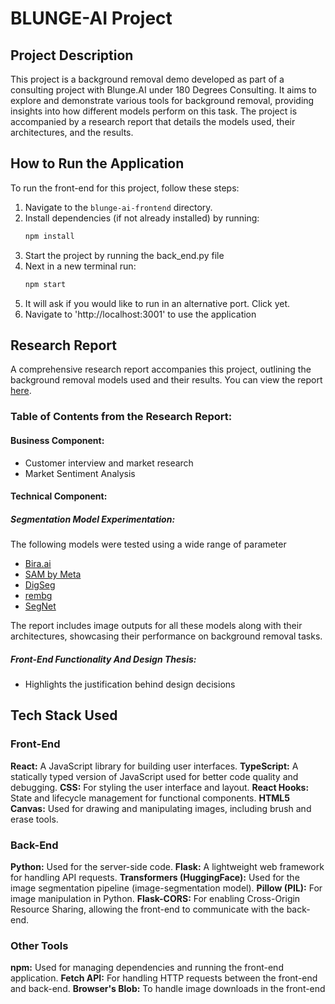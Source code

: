 # BLUNGE-AI Project

## Project Description
This project is a background removal demo developed as part of a consulting project with Blunge.AI under 180 Degrees Consulting. It aims to explore and demonstrate various tools for background removal, providing insights into how different models perform on this task. The project is accompanied by a research report that details the models used, their architectures, and the results.

## How to Run the Application
To run the front-end for this project, follow these steps:

1. Navigate to the `blunge-ai-frontend` directory.
2. Install dependencies (if not already installed) by running:
   ```bash
   npm install
3. Start the project by running the back_end.py file 
4. Next in a new terminal run:
   ```bash
   npm start
5. It will ask if you would like to run in an alternative port. Click yet.
6. Navigate to 'http://localhost:3001' to use the application

## Research Report
A comprehensive research report accompanies this project, outlining the background removal models used and their results. You can view the report [here](https://docs.google.com/document/d/1MyD-i57LvN-rH2dc7LvEKHIrMT19zSuWtWPWVm8hRHo/edit?tab=t.0).

### Table of Contents from the Research Report:
#### Business Component:
- Customer interview and market research
- Market Sentiment Analysis 
#### Technical Component:
##### Segmentation Model Experimentation:
The following models were tested using a wide range of parameter

- [Bira.ai](https://bira.ai/)
- [SAM by Meta](https://segment-anything.com/)
- [DigSeg](https://digseg.com/)
- [rembg](https://github.com/danielgatis/rembg)
- [SegNet](https://arxiv.org/abs/1511.00561)

The report includes image outputs for all these models along with their architectures, showcasing their performance on background removal tasks.
##### Front-End Functionality And Design Thesis:
- Highlights the justification behind design decisions

## Tech Stack Used
### Front-End
**React:** A JavaScript library for building user interfaces.
**TypeScript:** A statically typed version of JavaScript used for better code quality and debugging.
**CSS:** For styling the user interface and layout.
**React Hooks:** State and lifecycle management for functional components.
**HTML5 Canvas:** Used for drawing and manipulating images, including brush and erase tools.
### Back-End
**Python:** Used for the server-side code.
**Flask:** A lightweight web framework for handling API requests.
**Transformers (HuggingFace):** Used for the image segmentation pipeline (image-segmentation model).
**Pillow (PIL):** For image manipulation in Python.
**Flask-CORS:** For enabling Cross-Origin Resource Sharing, allowing the front-end to communicate with the back-end.
### Other Tools
**npm:** Used for managing dependencies and running the front-end application.
**Fetch API:** For handling HTTP requests between the front-end and back-end.
**Browser's Blob:** To handle image downloads in the front-end


   
